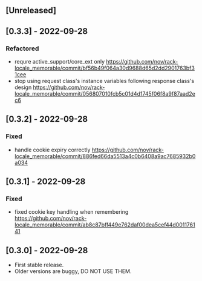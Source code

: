 ## [Unreleased]

## [0.3.3] - 2022-09-28

### Refactored

- requre active_support/core_ext only https://github.com/nov/rack-locale_memorable/commit/bf56b49f064a30d9688d65d2dd2901763bf31cee
- stop using request class's instance variables following response class's design https://github.com/nov/rack-locale_memorable/commit/056807010fcb5c01d4d1745f06f8a9f87aad2ec6

## [0.3.2] - 2022-09-28

### Fixed

- handle cookie expiry correctly https://github.com/nov/rack-locale_memorable/commit/886fed66da5513a4c0b6408a9ac7685932b0a034

## [0.3.1] - 2022-09-28

### Fixed

- fixed cookie key handling when remembering https://github.com/nov/rack-locale_memorable/commit/ab8c87bff449e762daf00dea5cef44d001176141

## [0.3.0] - 2022-09-28

- First stable release.
- Older versions are buggy, DO NOT USE THEM.
